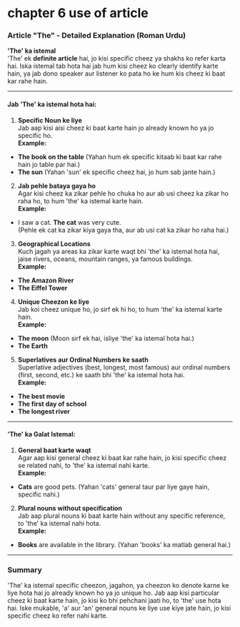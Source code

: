 # chapter 6 use of article

### Article "The" - Detailed Explanation (Roman Urdu)

**'The' ka istemal**  
'The' ek **definite article** hai, jo kisi specific cheez ya shakhs ko refer karta hai. Iska istemal tab hota hai jab hum kisi cheez ko clearly identify karte hain, ya jab dono speaker aur listener ko pata ho ke hum kis cheez ki baat kar rahe hain.

---

#### **Jab 'The' ka istemal hota hai:**

1. **Specific Noun ke liye**  
Jab aap kisi aisi cheez ki baat karte hain jo already known ho ya jo specific ho.  
**Example:**  
- **The book on the table** (Yahan hum ek specific kitaab ki baat kar rahe hain jo table par hai.)
- **The sun** (Yahan 'sun' ek specific cheez hai, jo hum sab jante hain.)

2. **Jab pehle bataya gaya ho**  
Agar kisi cheez ka zikar pehle ho chuka ho aur ab usi cheez ka zikar ho raha ho, to hum 'the' ka istemal karte hain.  
**Example:**  
- I saw a cat. **The cat** was very cute.  
(Pehle ek cat ka zikar kiya gaya tha, aur ab usi cat ka zikar ho raha hai.)

3. **Geographical Locations**  
Kuch jagah ya areas ka zikar karte waqt bhi 'the' ka istemal hota hai, jaise rivers, oceans, mountain ranges, ya famous buildings.  
**Example:**  
- **The Amazon River**  
- **The Eiffel Tower**

4. **Unique Cheezon ke liye**  
Jab koi cheez unique ho, jo sirf ek hi ho, to hum 'the' ka istemal karte hain.  
**Example:**  
- **The moon** (Moon sirf ek hai, isliye 'the' ka istemal hota hai.)
- **The Earth**

5. **Superlatives aur Ordinal Numbers ke saath**  
Superlative adjectives (best, longest, most famous) aur ordinal numbers (first, second, etc.) ke saath bhi 'the' ka istemal hota hai.  
**Example:**  
- **The best movie**  
- **The first day of school**  
- **The longest river**

---

#### **'The' ka Galat Istemal:**

1. **General baat karte waqt**  
Agar aap kisi general cheez ki baat kar rahe hain, jo kisi specific cheez se related nahi, to 'the' ka istemal nahi karte.  
**Example:**  
- **Cats** are good pets. (Yahan 'cats' general taur par liye gaye hain, specific nahi.)

2. **Plural nouns without specification**  
Jab aap plural nouns ki baat karte hain without any specific reference, to 'the' ka istemal nahi hota.  
**Example:**  
- **Books** are available in the library. (Yahan 'books' ka matlab general hai.)

---

### **Summary**  
'The' ka istemal specific cheezon, jagahon, ya cheezon ko denote karne ke liye hota hai jo already known ho ya jo unique ho. Jab aap kisi particular cheez ki baat karte hain, jo kisi ko bhi pehchani jaati ho, to 'the' use hota hai. Iske mukable, 'a' aur 'an' general nouns ke liye use kiye jate hain, jo kisi specific cheez ko refer nahi karte.
